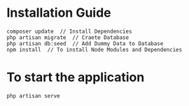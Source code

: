 # Installation Guide

```
composer update  // Install Dependencies
php artisan migrate  // Craete Database
php artisan db:seed  // Add Dummy Data to Database
npm install  // To install Node Modules and Dependencies
```

# To start the application

```
php artisan serve
```

